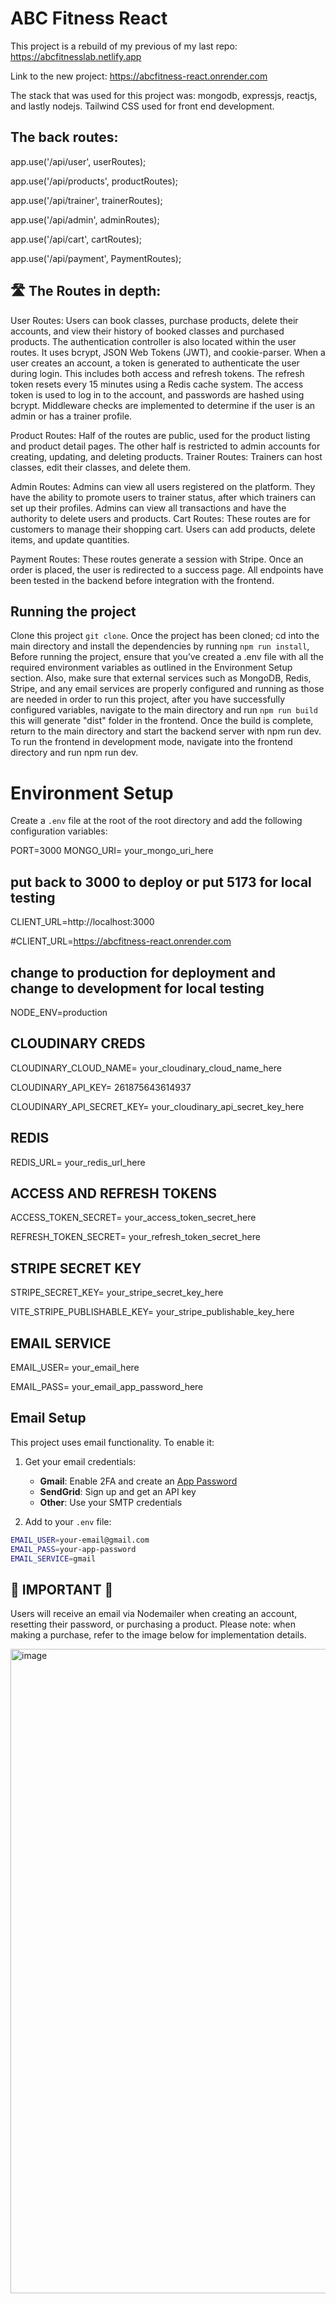 # ABC Fitness React

This project is a rebuild of my previous of my last repo: https://abcfitnesslab.netlify.app

Link to the new project: https://abcfitness-react.onrender.com

The stack that was used for this project was: mongodb, expressjs, reactjs, and lastly nodejs.
Tailwind CSS used for front end development. 


## The back routes:

  app.use('/api/user', userRoutes);

  app.use('/api/products', productRoutes);

  app.use('/api/trainer', trainerRoutes);

  app.use('/api/admin', adminRoutes);

  app.use('/api/cart', cartRoutes);
  
  app.use('/api/payment', PaymentRoutes);

## 🛣️ The Routes in depth: 
 
   User Routes: Users can book classes, purchase products, delete their accounts, and view their history of booked classes and purchased products. The authentication controller is also located within the user routes. It uses bcrypt, JSON Web Tokens (JWT), and cookie-parser. When a user creates an account, a token is generated to authenticate the user during login. This includes both access and refresh tokens. The refresh token resets every 15 minutes using a Redis cache system. The access token is used to log in to the account, and passwords are hashed using bcrypt. Middleware checks are implemented to determine if the user is an admin or has a trainer profile.

  Product Routes: Half of the routes are public, used for the product listing and product detail pages. The other half is restricted to admin accounts for creating, updating, and deleting products.
Trainer Routes: Trainers can host classes, edit their classes, and delete them.

  Admin Routes: Admins can view all users registered on the platform. They have the ability to promote users to trainer status, after which trainers can set up their profiles. Admins can view all transactions and have the authority to delete users and products.
Cart Routes: These routes are for customers to manage their shopping cart. Users can add products, delete items, and update quantities.

  Payment Routes: These routes generate a session with Stripe. Once an order is placed, the user is redirected to a success page.
All endpoints have been tested in the backend before integration with the frontend.

## Running the project 
Clone this project ```git clone```. Once the project has been cloned; cd into the main directory and install the dependencies by running ```npm run install```,
Before running the project, ensure that you’ve created a .env file with all the required environment variables as outlined in the Environment Setup section. Also, make sure that external services such as MongoDB, Redis, Stripe, and any email services are properly configured and running as those are needed in order to run this project, after you have successfully configured variables, navigate to the main directory and run ```npm run build``` this will generate "dist" folder in the frontend. Once the build is complete, return to the main directory and start the backend server with npm run dev. To run the frontend in development mode, navigate into the frontend directory and run npm run dev. 

# Environment Setup
Create a ```.env``` file at the root of the root directory and add the following configuration variables:

  PORT=3000
  MONGO_URI= your_mongo_uri_here

  ## put back to 3000 to deploy or put 5173 for local testing

  CLIENT_URL=http://localhost:3000

  #CLIENT_URL=https://abcfitness-react.onrender.com

  ## change to production for deployment and change to development for local testing

  NODE_ENV=production

  ## CLOUDINARY CREDS 
  CLOUDINARY_CLOUD_NAME= your_cloudinary_cloud_name_here

  CLOUDINARY_API_KEY= 261875643614937

  CLOUDINARY_API_SECRET_KEY= your_cloudinary_api_secret_key_here

  ## REDIS 
  REDIS_URL= your_redis_url_here

  ## ACCESS AND REFRESH TOKENS

  ACCESS_TOKEN_SECRET= your_access_token_secret_here

  REFRESH_TOKEN_SECRET= your_refresh_token_secret_here

  ## STRIPE SECRET KEY

  STRIPE_SECRET_KEY= your_stripe_secret_key_here

  VITE_STRIPE_PUBLISHABLE_KEY= your_stripe_publishable_key_here

  ## EMAIL SERVICE

  EMAIL_USER= your_email_here

  EMAIL_PASS= your_email_app_password_here

## Email Setup

This project uses email functionality. To enable it:

1. Get your email credentials:
   - **Gmail**: Enable 2FA and create an [App Password](https://support.google.com/accounts/answer/185833)
   - **SendGrid**: Sign up and get an API key
   - **Other**: Use your SMTP credentials

2. Add to your `.env` file:
```bash
EMAIL_USER=your-email@gmail.com
EMAIL_PASS=your-app-password
EMAIL_SERVICE=gmail 
```

## 🚨 IMPORTANT 🚨

Users will receive an email via Nodemailer when creating an account, resetting their password, or purchasing a product. Please note: when making a purchase, refer to the image below for implementation details.

<img width="1385" height="1031" alt="image" src="https://github.com/user-attachments/assets/96400446-bc98-48ff-9427-f9cf844bf5f3" />
